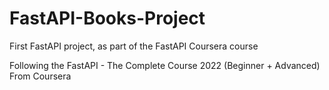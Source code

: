 # FastAPI-Books-Project
First FastAPI project, as part of the FastAPI Coursera course

Following the FastAPI - The Complete Course 2022 (Beginner + Advanced)
From Coursera
